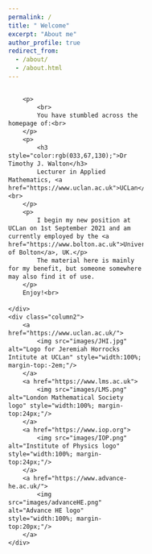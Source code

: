 ```yaml
---
permalink: /
title: " Welcome"
excerpt: "About me"
author_profile: true
redirect_from: 
  - /about/
  - /about.html
---
```


<style>
* {
	box-sizing: border-box;
}

body {
	margin: 0;
}

.column1 {
	float: left;
	width: 70%;
	padding-right: 1em;
}

.column2 {
	float:left;
	width: 24%;
	padding-left: 2em;
}

.column img {
	margin-top: 14px;
}

.row:after {
	content: "";
	display: table;
	clear: both;
}
</style>

<div class="row">
	<div class="column1">
	
		<p>
			<br>
			You have stumbled across the homepage of:<br>
		</p>
		<p>
			<h3 style="color:rgb(033,67,130);">Dr Timothy J. Walton</h3>
			Lecturer in Applied Mathematics, <a href="https://www.uclan.ac.uk">UCLan</a>.<br>
		</p>
		<p>
			I begin my new position at UCLan on 1st September 2021 and am currently employed by the <a href="https://www.bolton.ac.uk">University of Bolton</a>, UK.</p>
			The material here is mainly for my benefit, but someone somewhere may also find it of use.
		</p>
		Enjoy!<br>

	</div>
	<div class="column2">
		<a href="https://www.uclan.ac.uk/">
			<img src="images/JHI.jpg" alt="Logo for Jeremiah Horrocks Intitute at UCLan" style="width:100%; margin-top:-2em;"/>
		</a>
		<a href="https://www.lms.ac.uk">
			<img src="images/LMS.png" alt="London Mathematical Society logo" style="width:100%; margin-top:24px;"/>
		</a>		
		<a href="https://www.iop.org">
			<img src="images/IOP.png" alt="Institute of Physics logo" style="width:100%; margin-top:24px;"/>
		</a>		
		<a href="https://www.advance-he.ac.uk/">
			<img src="images/advanceHE.png" alt="Advance HE logo" style="width:100%; margin-top:20px;"/>
		</a>
	</div>
</div>




